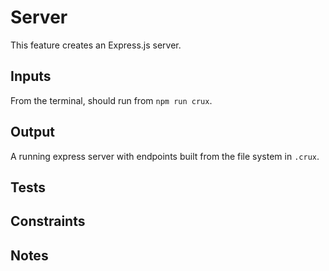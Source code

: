 # Server
This feature creates an Express.js server.

## Inputs
From the terminal, should run from `npm run crux`.

## Output
A running express server with endpoints built from the file system in `.crux`.

## Tests

## Constraints

## Notes